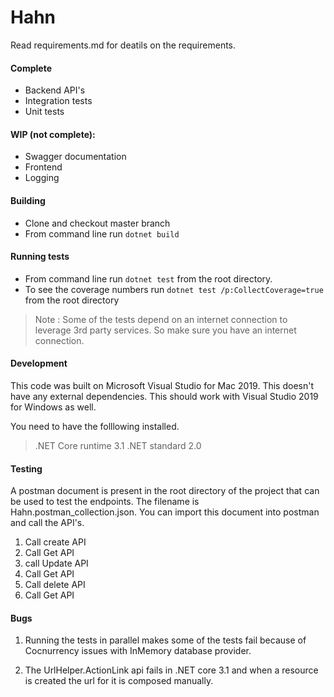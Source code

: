 # Hahn
Read requirements.md for deatils on the requirements.

#### Complete
* Backend API's
* Integration  tests
* Unit tests

#### WIP (not complete): 
* Swagger documentation
* Frontend
* Logging



#### Building 

* Clone and checkout master branch
* From command line run `dotnet build`


#### Running tests

* From command line run `dotnet test` from the root directory. 
* To see the coverage numbers run `dotnet test /p:CollectCoverage=true` from the root directory

> Note : Some of the tests depend on an internet connection to leverage 3rd party services. So 
> make sure you have an internet connection. 


#### Development

This code was built on Microsoft Visual Studio for Mac 2019. This doesn't have any external 
dependencies. This should work with Visual Studio 2019 for Windows as well.

You need to have the folllowing installed. 
> .NET Core runtime 3.1 
> .NET standard 2.0

#### Testing
A postman document is present in the root directory of the project that can be used to 
test the endpoints. The filename is Hahn.postman_collection.json. You can import this document
into postman and call the API's. 
1. Call create API
2. Call Get API
3. call Update API
4. Call Get API
5. Call delete API
6. Call Get API

#### Bugs 
1. Running the tests in parallel makes some of the tests fail because of Cocnurrency issues
with InMemory database provider.

2. The UrlHelper.ActionLink api fails in .NET core 3.1 and when a resource is created the 
url for it is composed manually.
